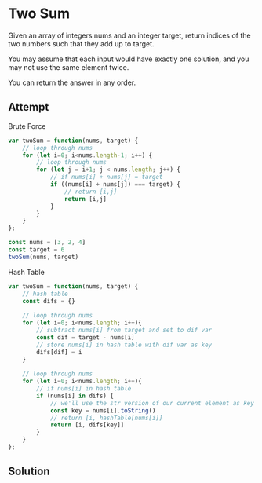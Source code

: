 # Two Sum

Given an array of integers nums and an integer target, return indices of the two numbers such that they add up to target.

You may assume that each input would have exactly one solution, and you may not use the same element twice.

You can return the answer in any order.

## Attempt
Brute Force
```js
var twoSum = function(nums, target) {
    // loop through nums
    for (let i=0; i<nums.length-1; i++) {
        // loop through nums
        for (let j = i+1; j < nums.length; j++) {
            // if nums[i] + nums[j] = target
            if ((nums[i] + nums[j]) === target) {
                // return [i,j]
                return [i,j]
            }
        }
    }
};

const nums = [3, 2, 4]
const target = 6
twoSum(nums, target)
```

Hash Table
```js
var twoSum = function(nums, target) {
    // hash table
    const difs = {}
    
    // loop through nums
    for (let i=0; i<nums.length; i++){
        // subtract nums[i] from target and set to dif var
        const dif = target - nums[i]
        // store nums[i] in hash table with dif var as key
        difs[dif] = i
    }
    
    // loop through nums
    for (let i=0; i<nums.length; i++){
        // if nums[i] in hash table
        if (nums[i] in difs) {
            // we'll use the str version of our current element as key in hash table
            const key = nums[i].toString()
            // return [i, hashTable[nums[i]]
            return [i, difs[key]]
        }
    }
};
```

## Solution
```js

```